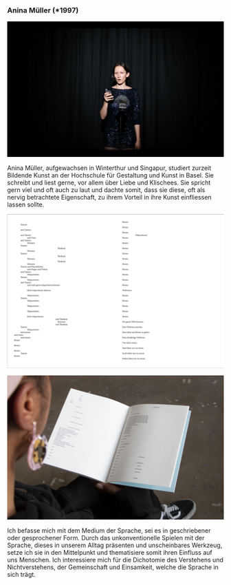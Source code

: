 ### Anina Müller (\*1997)

![Anina Müller](images/artists/2019/Anina_Mueller_Portrait.png)

Anina Müller, aufgewachsen in Winterthur und Singapur, studiert zurzeit Bildende Kunst an der Hochschule für Gestaltung und Kunst in Basel. Sie schreibt und liest gerne, vor allem über Liebe und Klischees. Sie spricht gern viel und oft auch zu laut und dachte somit, dass sie diese, oft als nervig betrachtete Eigenschaft, zu ihrem Vorteil in ihre Kunst einfliessen lassen sollte. 

![Anina Müller's opus](images/artists/2019/Anina_Mueller_Werk.png)

![Anina Müller's opus](images/artists/2019/Anina_Mueller_Werk2.jpg)

Ich befasse mich mit dem Medium der Sprache, sei es in geschriebener oder gesprochener Form. Durch das unkonventionelle Spielen mit der Sprache, dieses in unserem Alltag präsenten und unscheinbares Werkzeug, setze ich sie in den Mittelpunkt und thematisiere somit ihren Einfluss auf uns Menschen. Ich interessiere mich für die Dichotomie des Verstehens und Nichtverstehens, der Gemeinschaft und Einsamkeit, welche die Sprache in sich trägt.
